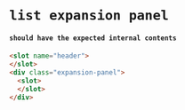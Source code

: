 # `list expansion panel`

#### `should have the expected internal contents`

```html
<slot name="header">
</slot>
<div class="expansion-panel">
  <slot>
  </slot>
</div>

```

